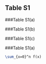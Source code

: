 ## Table S1

###Table S1(a)

###Table S1(b)

###Table S1(c)

###Table S1(a)


```tex
\sum_{x=0}^n f(x)
```
